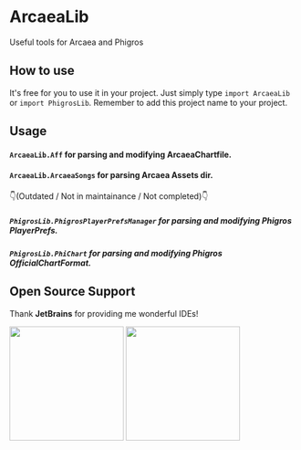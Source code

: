 # ArcaeaLib
Useful tools for Arcaea and Phigros
<br/>
## How to use
It's free for you to use it in your project. Just simply type
`
import ArcaeaLib
`
or 
`
import PhigrosLib
`. Remember to add this project name to your project.
## Usage
#### `ArcaeaLib.Aff` for parsing and modifying ArcaeaChartfile.
#### `ArcaeaLib.ArcaeaSongs` for parsing Arcaea Assets dir.
👇(Outdated / Not in maintainance / Not completed)👇
##### `PhigrosLib.PhigrosPlayerPrefsManager` for parsing and modifying Phigros PlayerPrefs.
##### `PhigrosLib.PhiChart` for parsing and modifying Phigros OfficialChartFormat.
## Open Source Support
Thank **JetBrains** for providing me wonderful IDEs!

[<img src="https://resources.jetbrains.com/storage/products/company/brand/logos/jb_beam.svg" width="200"/>](https://www.jetbrains.com/)
[<img src="https://resources.jetbrains.com/storage/products/company/brand/logos/PyCharm_icon.svg" width="200"/>](https://www.jetbrains.com/)
